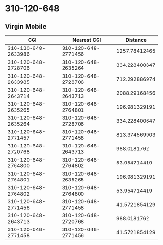 # 310-120-648
## Virgin Mobile


| CGI | Nearest CGI | Distance |
|-----|-------------|----------|
| 310-120-648-2633986 | 310-120-648-2771456 | 1257.78412465 |
| 310-120-648-2728706 | 310-120-648-2635264 | 334.228400647 |
| 310-120-648-2633985 | 310-120-648-2728706 | 712.292886974 |
| 310-120-648-2643714 | 310-120-648-2643713 | 2088.29168456 |
| 310-120-648-2635265 | 310-120-648-2764801 | 196.981329191 |
| 310-120-648-2635264 | 310-120-648-2728706 | 334.228400647 |
| 310-120-648-2771457 | 310-120-648-2771458 | 813.374569903 |
| 310-120-648-2720768 | 310-120-648-2643713 | 988.0181762 |
| 310-120-648-2764800 | 310-120-648-2764802 | 53.954714419 |
| 310-120-648-2764801 | 310-120-648-2635265 | 196.981329191 |
| 310-120-648-2764802 | 310-120-648-2764800 | 53.954714419 |
| 310-120-648-2771456 | 310-120-648-2771458 | 41.5721854129 |
| 310-120-648-2643713 | 310-120-648-2720768 | 988.0181762 |
| 310-120-648-2771458 | 310-120-648-2771456 | 41.5721854129 |
